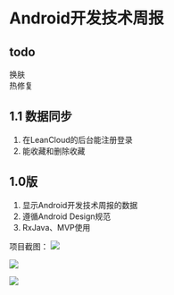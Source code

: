 # Android开发技术周报

## todo
换肤    
热修复



## 1.1 数据同步
 1. 在LeanCloud的后台能注册登录
 2. 能收藏和删除收藏


## 1.0版    
 1. 显示Android开发技术周报的数据
 2. 遵循Android Design规范
 3. RxJava、MVP使用


项目截图：
![](https://github.com/ownwell/AndroidWeekly/blob/master/screenshot/1.png)

![](https://github.com/ownwell/AndroidWeekly/blob/master/screenshot/2.png)

![](https://github.com/ownwell/AndroidWeekly/blob/master/screenshot/3.png)






